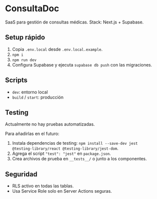 # ConsultaDoc

SaaS para gestión de consultas médicas. Stack: Next.js + Supabase.

## Setup rápido

1. Copia `.env.local` desde `.env.local.example`.
2. `npm i`
3. `npm run dev`
4. Configura Supabase y ejecuta `supabase db push` con las migraciones.

## Scripts

- `dev`: entorno local
- `build` / `start`: producción

## Testing

Actualmente no hay pruebas automatizadas.

Para añadirlas en el futuro:

1. Instala dependencias de testing: `npm install --save-dev jest @testing-library/react @testing-library/jest-dom`.
2. Agrega el script `"test": "jest"` en `package.json`.
3. Crea archivos de prueba en `__tests__/` o junto a los componentes.

## Seguridad

- RLS activo en todas las tablas.
- Usa Service Role solo en Server Actions seguras.
